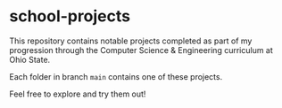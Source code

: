 # school-projects

This repository contains notable projects completed as part of my progression through the Computer Science & Engineering curriculum at Ohio State.

Each folder in branch `main` contains one of these projects.

Feel free to explore and try them out!
